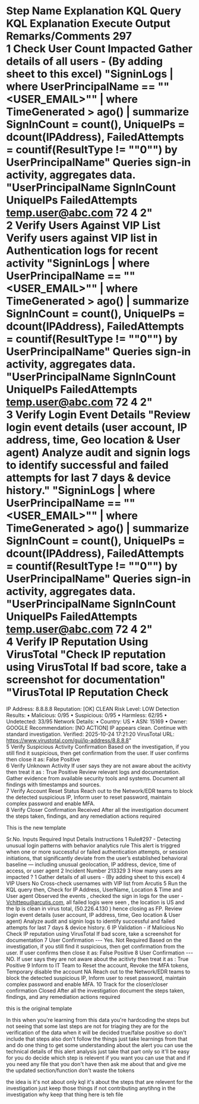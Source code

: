 Step Name Explanation KQL Query KQL Explanation Execute Output Remarks/Comments
297  
1 Check User Count Impacted Gather details of all users - (By adding sheet to this excel) "SigninLogs
| where UserPrincipalName == ""<USER_EMAIL>""
| where TimeGenerated > ago(<TIMESPAN>)
| summarize SignInCount = count(), UniqueIPs = dcount(IPAddress), FailedAttempts = countif(ResultType != ""0"")
by UserPrincipalName" Queries sign-in activity, aggregates data. "UserPrincipalName SignInCount UniqueIPs FailedAttempts
temp.user@abc.com 72 4 2"  
2 Verify Users Against VIP List Verify users against VIP list in Authentication logs for recent activity "SigninLogs
| where UserPrincipalName == ""<USER_EMAIL>""
| where TimeGenerated > ago(<TIMESPAN>)
| summarize SignInCount = count(), UniqueIPs = dcount(IPAddress), FailedAttempts = countif(ResultType != ""0"")
by UserPrincipalName" Queries sign-in activity, aggregates data. "UserPrincipalName SignInCount UniqueIPs FailedAttempts
temp.user@abc.com 72 4 2"  
3 Verify Login Event Details "Review login event details (user account, IP address, time, Geo location & User agent)
Analyze audit and signin logs to identify successful and failed attempts for last 7 days & device history." "SigninLogs
| where UserPrincipalName == ""<USER_EMAIL>""
| where TimeGenerated > ago(<TIMESPAN>)
| summarize SignInCount = count(), UniqueIPs = dcount(IPAddress), FailedAttempts = countif(ResultType != ""0"")
by UserPrincipalName" Queries sign-in activity, aggregates data. "UserPrincipalName SignInCount UniqueIPs FailedAttempts
temp.user@abc.com 72 4 2"  
4 Verify IP Reputation Using VirusTotal "Check IP reputation using VirusTotal
If bad score, take a screenshot for documentation" "VirusTotal IP Reputation Check
==================================================
IP Address: 8.8.8.8
Reputation: [OK] CLEAN
Risk Level: LOW
Detection Results:
• Malicious: 0/95
• Suspicious: 0/95
• Harmless: 62/95
• Undetected: 33/95
Network Details:
• Country: US
• ASN: 15169
• Owner: GOOGLE
Recommendation:
[NO ACTION] IP appears clean. Continue with standard investigation.
Verified: 2025-10-24 17:21:20
VirusTotal URL: https://www.virustotal.com/gui/ip-address/8.8.8.8"  
5 Verify Suspicious Activity Confirmation Based on the investigation, if you still find it suspicious, then get confirmation from the user. If user confirms then close it as: False Positive  
6 Verify Unknown Activity If user says they are not aware about the acitivty then treat it as : True Positive Review relevant logs and documentation. Gather evidence from available security tools and systems. Document all findings with timestamps and sources.  
7 Verify Account Reset Status Reach out to the Network/EDR teams to block the detected suspicious IP, Inform user to reset password, maintain complex password and enable MFA.  
8 Verify Closer Confirmation Received After all the investigation document the steps taken, findings, and any remediation actions required

This is the new template 

Sr.No. Inputs Required Input Details Instructions 1 Rule#297 - Detecting unusual login patterns with behavior analytics rule This alert is triggred when one or more successful or failed authentication attempts, or session initiations, that significantly deviate from the user’s established behavioral baseline — including unusual geolocation, IP address, device, time of access, or user agent 2 Incident Number 213329 3 How many users are impacted ? 1 Gather details of all users - (By adding sheet to this excel) 4 VIP Users No Cross-check usernames with VIP list from Arcutis 5 Run the KQL query then, Check for IP Address, UserName, Location & Time and User agent Observed the events , checked the sign in logs for the user - Vchittepu@arcutis.com, all failed logis were seen , the location is US and the Ip is clean in virus total, (50.226.4.130 ) hence closing as FP. Review login event details (user account, IP address, time, Geo location & User agent) Analyze audit and signin logs to identify successful and failed attempts for last 7 days & device history. 6 IP Validation - if Malicious No Check IP reputation using VirusTotal If bad score, take a screenshot for documentation 7 User Confirmation --- Yes. Not Required Based on the investigation, if you still find it suspicious, then get confirmation from the user. If user confirms then close it as: False Positive 8 User Confirmation --- NO. If user says they are not aware about the acitivty then treat it as : True Positive 9 Inform to IT Team to Reset the account, Revoke the MFA tokens, Temporary disable the account NA Reach out to the Network/EDR teams to block the detected suspicious IP, Inform user to reset password, maintain complex password and enable MFA. 10 Track for the closer/closer confirmation Closed After all the investigation document the steps taken, findings, and any remediation actions required

this is the original template

In this when you're learning from this data you're hardcoding the steps but not seeing that some last steps are not for triaging they are for the verification of the data when it will be decided true/false positive so don't include that steps also don't follow the things just take learnings from that and do one thing to get some understanding about the alert you can use the technical details of this alert analysis just take that part only so it'll be easy for you do decide which step is relevent if you want you can use that and if you need any file that you don't have then ask me about that and give me the updated section/function don't waste the tokens

the idea is it's not about only kql it's about the steps that are relevent for the investigation just keep those things if not contributing anytihng in the investigation why keep that thing here is teh file
